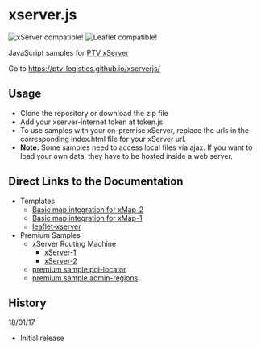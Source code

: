 # xserver.js 

![xServer compatible!](https://img.shields.io/badge/xServer-1.18%2B%2F2.2-blue.svg?style=flat)
![Leaflet compatible!](https://img.shields.io/badge/Leaflet-0.7.7%2F1.1.0-blue.svg?style=flat)

JavaScript samples for [PTV xServer](http://xserver.ptvgroup.com/home/ptv-xserver-en/)

Go to https://ptv-logistics.github.io/xserverjs/ 

## Usage

* Clone the repository or download the zip file
* Add your xserver-internet token at token.js
* To use samples with your on-premise xServer, replace the urls in the corresponding index.html file for your xServer url.
* **Note:** Some samples need to access local files via ajax. If you want to load your own data, they have to be hosted inside a web server.

## Direct Links to the Documentation
* Templates
  * [Basic map integration for xMap-2](https://github.com/ptv-logistics/xserverjs/blob/master/boilerplate/)
  * [Basic map integration for xMap-1](https://github.com/ptv-logistics/xserverjs/blob/master/boilerplate/xmap-1/)
  * [leaflet-xserver](https://github.com/ptv-logistics/leaflet-xserver)
* Premium Samples
  * xServer Routing Machine
    * [xServer-1](https://github.com/ptv-logistics/xserverjs/tree/master/premium-samples/lrm-xserver/xserver-1)
    * [xServer-2](https://github.com/ptv-logistics/xserverjs/tree/master/premium-samples/lrm-xserver/xserver-2)
  * [premium sample poi-locator](https://github.com/ptv-logistics/xserverjs/tree/master/premium-samples/poi-locator/)
  * [premium sample admin-regions](https://github.com/ptv-logistics/xserverjs/tree/master/premium-samples/admin-regions/)

History 
-------

18/01/17
* Initial release
